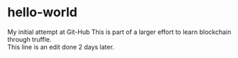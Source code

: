 # hello-world
My initial attempt at Git-Hub
This is part of a larger effort to learn blockchain through truffle.  
This line is an edit done 2 days later.
